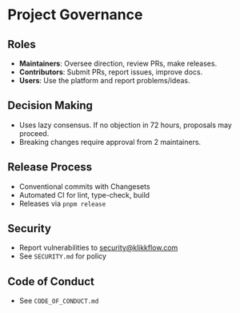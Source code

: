 # Project Governance

## Roles
- **Maintainers**: Oversee direction, review PRs, make releases.
- **Contributors**: Submit PRs, report issues, improve docs.
- **Users**: Use the platform and report problems/ideas.

## Decision Making
- Uses lazy consensus. If no objection in 72 hours, proposals may proceed.
- Breaking changes require approval from 2 maintainers.

## Release Process
- Conventional commits with Changesets
- Automated CI for lint, type-check, build
- Releases via `pnpm release`

## Security
- Report vulnerabilities to security@klikkflow.com
- See `SECURITY.md` for policy

## Code of Conduct
- See `CODE_OF_CONDUCT.md`
